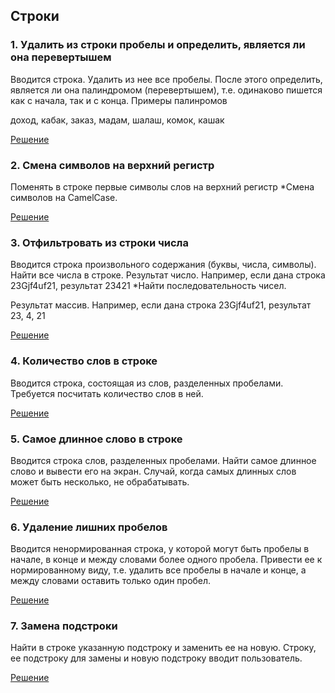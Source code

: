 ## Строки
### 1. Удалить из строки пробелы и определить, является ли она перевертышем
Вводится строка. Удалить из нее все пробелы. После этого определить, является ли она палиндромом (перевертышем), т.е. одинаково пишется как с начала, так и с конца.
Примеры палинромов

доход, кабак, заказ, мадам, шалаш, комок, кашак

[Решение](http://jsfiddle.net/gh/get/library/pure/vlad-vs/jsPg/tree/master/homeWork/01_Strings/01_String_1_Polindrom/)

### 2. Смена символов на верхний регистр
Поменять в строке первые символы слов на верхний регистр
*Смена символов на CamelCase.

[Решение](http://jsfiddle.net/gh/get/library/pure/vlad-vs/jsPg/tree/master/homeWork/01_Strings/01_String_2_CamelCase/)

### 3. Отфильтровать из строки числа
Вводится строка произвольного содержания (буквы, числа, символы). Найти все числа в строке. Результат число. Например, если дана строка 23Gjf4uf21, результат 23421
*Найти последовательность чисел.

Результат массив. Например, если дана строка 23Gjf4uf21, результат 23, 4, 21

[Решение](http://jsfiddle.net/gh/get/library/pure/vlad-vs/jsPg/tree/master/homeWork/01_Strings/01_String_3_FiltrNumbers/)

### 4. Количество слов в строке
Вводится строка, состоящая из слов, разделенных пробелами. Требуется посчитать количество слов в ней.

[Решение](http://jsfiddle.net/gh/get/library/pure/vlad-vs/jsPg/tree/master/homeWork/01_Strings/01_String_4_CountWords/)

### 5. Самое длинное слово в строке
Вводится строка слов, разделенных пробелами. Найти самое длинное слово и вывести его на экран. Случай, когда самых длинных слов может быть несколько, не обрабатывать.

[Решение](http://jsfiddle.net/gh/get/library/pure/vlad-vs/jsPg/tree/master/homeWork/01_Strings/01_String_5_BiggestWord/)

### 6. Удаление лишних пробелов 
Вводится ненормированная строка, у которой могут быть пробелы в начале, в конце и между словами более одного пробела. Привести ее к нормированному виду, т.е. удалить все пробелы в начале и конце, а между словами оставить только один пробел.

[Решение](http://jsfiddle.net/gh/get/library/pure/vlad-vs/jsPg/tree/master/homeWork/01_Strings/01_String_6_RemoveSpaces/)

### 7. Замена подстроки
Найти в строке указанную подстроку и заменить ее на новую. Строку, ее подстроку для замены и новую подстроку вводит пользователь.

[Решение](http://jsfiddle.net/gh/get/library/pure/vlad-vs/jsPg/tree/master/homeWork/01_Strings/01_String_7_WordReplacement/)

